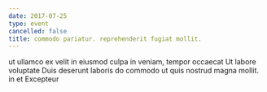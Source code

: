 ```yaml
---
date: 2017-07-25
type: event
cancelled: false
title: commodo pariatur. reprehenderit fugiat mollit.
---
```

ut ullamco ex velit in eiusmod culpa in veniam, tempor occaecat Ut labore voluptate Duis deserunt laboris do commodo ut quis nostrud magna mollit. in et Excepteur